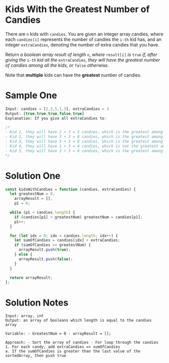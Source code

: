 # Kids With the Greatest Number of Candies

There are `n` kids with `candies`. You are given an integer array candies, where each `candies[i]` represents the number of candies the `i-th` kid has, and an integer `extraCandies`, denoting the number of extra candies that you have.

Return _a boolean array result of length_ `n`, _where_ `result[i]` _is_ `true` _if, after giving the_ `i-th` _kid all the_ `extraCandies`, _they will have the greatest number of candies among all the kids, or_ `false` _otherwise._

Note that **multiple** kids can have the **greatest** number of candies.

# Sample One

```js
Input: candies = [2,3,5,1,3], extraCandies = 3
Output: [true,true,true,false,true]
Explanation: If you give all extraCandies to:

/*
- Kid 1, they will have 2 + 3 = 5 candies, which is the greatest among the kids.
- Kid 2, they will have 3 + 3 = 6 candies, which is the greatest among the kids.
- Kid 3, they will have 5 + 3 = 8 candies, which is the greatest among the kids.
- Kid 4, they will have 1 + 3 = 4 candies, which is not the greatest among the kids.
- Kid 5, they will have 3 + 3 = 6 candies, which is the greatest among the kids.
*/
```

# Solution One

```js
const kidsWithCandies = function (candies, extraCandies) {
  let greatestNum = 0,
    arrayResult = [],
    p1 = 0;

  while (p1 < candies.length) {
    if (candies[p1] > greatestNum) greatestNum = candies[p1];
    p1++;
  }

  for (let idx = 0; idx < candies.length; idx++) {
    let sumOfCandies = candies[idx] + extraCandies;
    if (sumOfCandies >= greatestNum) {
      arrayResult.push(true);
    } else {
      arrayResult.push(false);
    }
  }

  return arrayResult;
};
```

# Solution Notes

```
Input: array, int
Output: an array of booleans which length is equal to the candies array

Variable: - GreatestNum = 0 - arrayResult = [];

Approach: - Sort the array of candies - For loop through the candies 1. For each candy, add extraCandies => sumOfCandies
a. If the sumOfCandies is greater than the last value of the sortedArray, then push true
```
